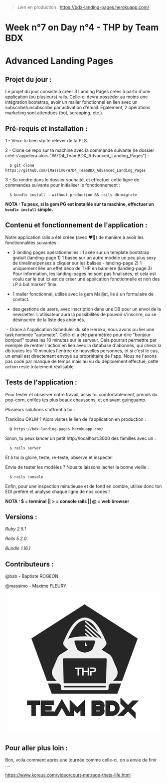 > Lien en production : https://bdx-landing-pages.herokuapp.com/

# Week n°7 on Day n°4 - THP by Team BDX
# Advanced Landing Pages

## Projet du jour :

Le projet du jour consiste à créer 3 Landing Pages créés à partir d'une application (ou plusieurs) rails. Celle-ci devra posséder au moins une intégration bootstrap, avoir un mailer fonctionnel en lien avec un subscribe/unsubscribe par activation d'email. Egalement, 2 opérations marketing sont attendues (bot, scrapping, etc.).

## Pré-requis et installation :

1 - Veux-tu bien stp te relever de ta PLS.

2 - Clone ce repo sur ta machine avec la commande suivante (le dossier créé s'appelera alors "W7D4_TeamBDX_Advanced_Landing_Pages") :

```
  $ git clone https://github.com/iMassim0/W7D4_TeamBDX_Advanced_Landing_Pages
```

3 - Se rendre dans le dossier souhaité, et effectuer cette ligne de commandes suivante pour initialiser le fonctionnement :

```
  $ bundle install --without production && rails db:migrate
```

**NOTA : Tu peux, si la gem PG est installée sur ta machine, effectuer un `bundle install` simple.**

## Contenu et fonctionnement de l'application :

Notre application rails a été créée (avec ❤️🤧) de manière à avoir les fonctionnalités suivantes :

  - 3 landing pages opérationnelles : 1 axée sur un template bootstrap gratuit       (landing-page 1)
                                      1 basée sur un autre modèle un peu plus sexy de timeline(pensez à cliquer sur les balises - landing-page 2)
                                      1 uniquement liée  un effet déco de THP en bannière (landing-page 3)
    Pour information, les landing-pages ne sont pas finalisées, et cela est voulu car le but ici est de créer une application fonctionnelle et non des LP à but market' finie.

  - 1 mailer fonctionnel, utilisé avec la gem Mailjet, lié à un formulaire de contact.

  - des gestions de users, avec inscription dans une DB pour un envoi de la newsletter. L'utilisateur aura la possibilités de pouvoir s'inscrire, ou se désinscrire de la liste des abonnés.

  - Grâce à l'application Scheduler du site Heroku, nous avons pu lier une task nommée "automate". Celle-ci a été paramétrée pour dire "bonjour bonjour!" toutes les 10 minutes sur le serveur. Cela pourrait permettre par exemple de rentrer l'action en lien avec la database d'abonnés, qui check la db toutes les 10 minutes l'entrée de nouvelles personnes, et si c'est le cas, un email est directement envoyé au propriétaire de l'app. Nous ne l'avons pas codé par manque de temps mais au vu du déploiement effectué, cette action reste totalement réalisable.

## Tests de l'application :

Pour tester et observer notre travail, assis toi comfortablement, prends du pop-corn, enfiles tes plus beaux chaussons, et en avant guinguamp.

Plusieurs solutions s'offrent à toi :

Trankilou OKLM ? Alors visites le lien de l'application en production :
```
  @ https://bdx-landing-pages.herokuapp.com/
```

Sinon, tu peux lancer un petit http://localhost:3000 des familles avec un :
```
  $ rails server
```
Et à toi la gloire, teste, re-teste, observe et inspecte!

Envie de tester les modèles ? Nous te laissons lacher la bonne vieille :
```
  $ rails console
```

Enfin, pour une inspection minutieuse et de fond en comble, utilise donc ton EDI préféré et analyse chaque ligne de nos codes !

**NOTA : $ = terminal || > = console rails || @ = web browser**

## Versions :

*Ruby 2.5.1*

*Rails 5.2.0*

*Bundle 1.16.1*

## Contributeurs :

@bab - Baptiste ROGEON

@massimo - Maxime FLEURY

<p align="center">
  <img src="THP_BDX.png"/>
</p>

## Pour aller plus loin :

Bon, voila comment après une journée comme celle-ci, on a envie de finir ....

https://www.koreus.com/video/court-metrage-thats-life.html
